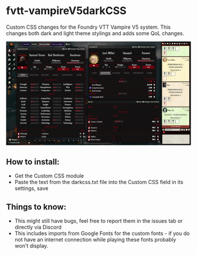 # fvtt-vampireV5darkCSS
Custom CSS changes for the Foundry VTT Vampire V5 system. This changes both dark and light theme stylings and adds some QoL changes.

![My Image](image.png "Preview")

## How to install:
- Get the Custom CSS module
- Paste the text from the darkcss.txt file into the Custom CSS field in its settings, save

## Things to know:
- This might still have bugs, feel free to report them in the issues tab or directly via Discord
- This includes imports from Google Fonts for the custom fonts - if you do not have an internet connection while playing these fonts probably won't display.
